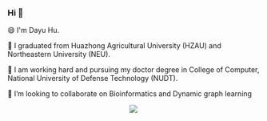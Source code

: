 ### Hi 👋

😄 I'm Dayu Hu.

🔭 I graduated from Huazhong Agricultural University (HZAU) and Northeastern University (NEU). 

🌱 I am working hard and pursuing my doctor degree in College of Computer, National University of Defense Technology (NUDT). 

👯 I’m looking to collaborate on Bioinformatics and Dynamic graph learning

  <center> 
      <img align="center" src="https://github-readme-stats.vercel.app/api?username=DayuHu" />
  </center>

<!--
**DayuHuu/DayuHuu** is a ✨ _special_ ✨ repository because its `README.md` (this file) appears on your GitHub profile.

Here are some ideas to get you started:

- 🔭 I’m currently working on ...
- 🌱 I’m currently learning ...
- 👯 I’m looking to collaborate on ...
- 🤔 I’m looking for help with ...
- 💬 Ask me about ...
- 📫 How to reach me: ...
- 😄 Pronouns: ...
- ⚡ Fun fact: ...
-->
